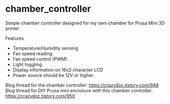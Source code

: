 # chamber_controller
Simple chamber controller designed for my own chamber for Prusa Mini 3D printer

Features
- Temperature/Humidity sensing
- Fan speed reading
- Fan speed control (PWM)
- Light toggling
- Display information on 16x2 character LCD
- Power source should be 12V or higher.
 
 Blog thread for the chamber controller: https://crazydoc.tistory.com/948<br>
 Blog thread for DIY Prusa mini enclosure with this chamber controller: https://crazydoc.tistory.com/950
